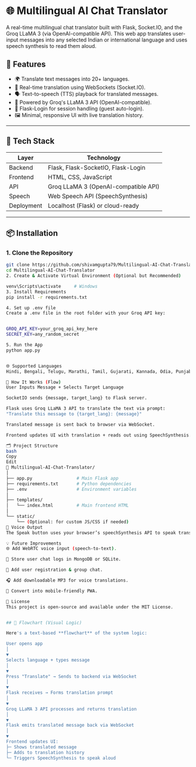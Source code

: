 # 🌐 Multilingual AI Chat Translator

A real-time multilingual chat translator built with Flask, Socket.IO, and the Groq LLaMA 3 (via OpenAI-compatible API). This web app translates user-input messages into any selected Indian or international language and uses speech synthesis to read them aloud.

## 🚀 Features

- 🌍 Translate text messages into 20+ languages.
- 🔄 Real-time translation using WebSockets (Socket.IO).
- 🗣️ Text-to-speech (TTS) playback for translated messages.
- 🧠 Powered by Groq's LLaMA 3 API (OpenAI-compatible).
- 🧪 Flask-Login for session handling (guest auto-login).
- 🖼️ Minimal, responsive UI with live translation history.

---

## 🧩 Tech Stack

| Layer        | Technology                          |
|--------------|--------------------------------------|
| Backend      | Flask, Flask-SocketIO, Flask-Login   |
| Frontend     | HTML, CSS, JavaScript                |
| API          | Groq LLaMA 3 (OpenAI-compatible API) |
| Speech       | Web Speech API (SpeechSynthesis)     |
| Deployment   | Localhost (Flask) or cloud-ready     |

---

## 📦 Installation

### 1. Clone the Repository

```bash
git clone https://github.com/shivamgupta79/Multilingual-AI-Chat-Translator.git
cd Multilingual-AI-Chat-Translator
2. Create & Activate Virtual Environment (Optional but Recommended)

venv\Scripts\activate     # Windows
3. Install Requirements
pip install -r requirements.txt

4. Set up .env file
Create a .env file in the root folder with your Groq API key:


GROQ_API_KEY=your_groq_api_key_here
SECRET_KEY=any_random_secret

5. Run the App
python app.py


🌐 Supported Languages
Hindi, Bengali, Telugu, Marathi, Tamil, Gujarati, Kannada, Odia, Punjabi, Malayalam, Urdu, Assamese, Maithili, Sanskrit, Konkani, Manipuri, Dogri, Bodo, Santhali, Kashmiri, Spanish, French

🧠 How It Works (Flow)
User Inputs Message + Selects Target Language

SocketIO sends {message, target_lang} to Flask server.

Flask uses Groq LLaMA 3 API to translate the text via prompt:
"Translate this message to {target_lang}: {message}"

Translated message is sent back to browser via WebSocket.

Frontend updates UI with translation + reads out using SpeechSynthesis.

🗂️ Project Structure
bash
Copy
Edit
📁 Multilingual-AI-Chat-Translator/
│
├── app.py                 # Main Flask app
├── requirements.txt       # Python dependencies
├── .env                   # Environment variables
│
├── templates/
│   └── index.html         # Main frontend HTML
│
└── static/
    └── (Optional: for custom JS/CSS if needed)
🎤 Voice Output
The Speak button uses your browser’s speechSynthesis API to speak translated text aloud in the correct accent (langCode is selected based on language dropdown).

💡 Future Improvements
🌐 Add WebRTC voice input (speech-to-text).

🧾 Store user chat logs in MongoDB or SQLite.

👥 Add user registration & group chat.

🎧 Add downloadable MP3 for voice translations.

📱 Convert into mobile-friendly PWA.

📄 License
This project is open-source and available under the MIT License.


## 🧭 Flowchart (Visual Logic)

Here's a text-based **flowchart** of the system logic:

User opens app
│
▼
Selects language + types message
│
▼
Press "Translate" → Sends to backend via WebSocket
│
▼
Flask receives → Forms translation prompt
│
▼
Groq LLaMA 3 API processes and returns translation
│
▼
Flask emits translated message back via WebSocket
│
▼
Frontend updates UI:
├─ Shows translated message
├─ Adds to translation history
└─ Triggers SpeechSynthesis to speak aloud